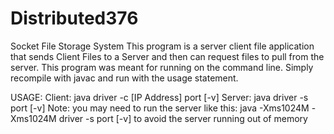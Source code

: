 # Distributed376
Socket File Storage System
This program is a server client file application that sends Client Files to a Server and then can request files to pull from
the server.
This program was meant for running on the command line. Simply recompile with javac and run with the usage statement.

USAGE:
Client: java driver -c [IP Address] port [-v]
Server: java driver -s port [-v]
Note: you may need to run the server like this:
java -Xms1024M -Xms1024M driver -s port [-v]
to avoid the server running out of memory
